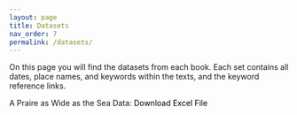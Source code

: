 ```yaml
---
layout: page
title: Datasets
nav_order: 7
permalink: /datasets/
---
```

<style>
 a:link {
  color: black;
  background-color: transparent;
  text-decoration: none;
}
  a:visited {
  color: mediumSeaGreen;
  background-color: transparent;
  text-decoration: none;
}
a:hover {
  color: mediumSeaGreen;
  background-color: transparent;
  text-decoration: underline;
}
a:active {
  color: red;
  background-color: transparent;
  text-decoration: underline;
}
</style>

<p>On this page you will find the datasets from each book. Each set contains all dates, place names, and keywords within the texts, and the keyword reference links.</p>

<p>A Praire as Wide as the Sea Data: <a href="/A Prairie as Wide as the Sea Data.xlsx" download>Download Excel File</a></p>
